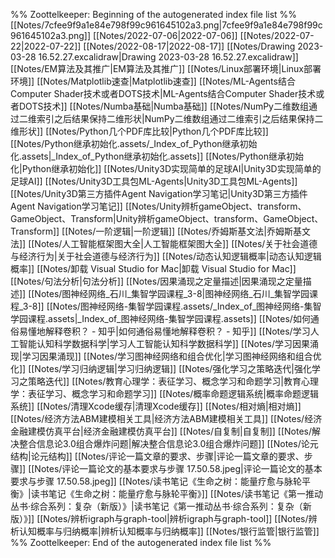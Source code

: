 %% Zoottelkeeper: Beginning of the autogenerated index file list  %%
 [[Notes/7cfee9f9a1e84e798f99c961645102a3.png|7cfee9f9a1e84e798f99c961645102a3.png]]
 [[Notes/2022-07-06|2022-07-06]]
 [[Notes/2022-07-22|2022-07-22]]
 [[Notes/2022-08-17|2022-08-17]]
 [[Notes/Drawing 2023-03-28 16.52.27.excalidraw|Drawing 2023-03-28 16.52.27.excalidraw]]
 [[Notes/EM算法及其推广|EM算法及其推广]]
 [[Notes/Linux部署环境|Linux部署环境]]
 [[Notes/Matplotlib速查|Matplotlib速查]]
 [[Notes/ML-Agents结合Computer Shader技术或者DOTS技术|ML-Agents结合Computer Shader技术或者DOTS技术]]
 [[Notes/Numba基础|Numba基础]]
 [[Notes/NumPy二维数组通过二维索引之后结果保持二维形状|NumPy二维数组通过二维索引之后结果保持二维形状]]
 [[Notes/Python几个PDF库比较|Python几个PDF库比较]]
 [[Notes/Python继承初始化.assets/_Index_of_Python继承初始化.assets|_Index_of_Python继承初始化.assets]]
 [[Notes/Python继承初始化|Python继承初始化]]
 [[Notes/Unity3D实现简单的足球AI|Unity3D实现简单的足球AI]]
 [[Notes/Unity3D工具包ML-Agents|Unity3D工具包ML-Agents]]
 [[Notes/Unity3D第三方插件Agent Navigation学习笔记|Unity3D第三方插件Agent Navigation学习笔记]]
 [[Notes/Unity辨析gameObject、transform、GameObject、Transform|Unity辨析gameObject、transform、GameObject、Transform]]
 [[Notes/一阶逻辑|一阶逻辑]]
 [[Notes/乔姆斯基文法|乔姆斯基文法]]
 [[Notes/人工智能框架图大全|人工智能框架图大全]]
 [[Notes/关于社会道德与经济行为|关于社会道德与经济行为]]
 [[Notes/动态认知逻辑概率|动态认知逻辑概率]]
 [[Notes/卸载 Visual Studio for Mac|卸载 Visual Studio for Mac]]
 [[Notes/句法分析|句法分析]]
 [[Notes/因果涌现之定量描述|因果涌现之定量描述]]
 [[Notes/图神经网络_石川_集智学园课程_3-8|图神经网络_石川_集智学园课程_3-8]]
 [[Notes/图神经网络-集智学园课程.assets/_Index_of_图神经网络-集智学园课程.assets|_Index_of_图神经网络-集智学园课程.assets]]
 [[Notes/如何通俗易懂地解释卷积？ - 知乎|如何通俗易懂地解释卷积？ - 知乎]]
 [[Notes/学习人工智能认知科学数据科学|学习人工智能认知科学数据科学]]
 [[Notes/学习因果涌现|学习因果涌现]]
 [[Notes/学习图神经网络和组合优化|学习图神经网络和组合优化]]
 [[Notes/学习归纳逻辑|学习归纳逻辑]]
 [[Notes/强化学习之策略迭代|强化学习之策略迭代]]
 [[Notes/教育心理学：表征学习、概念学习和命题学习|教育心理学：表征学习、概念学习和命题学习]]
 [[Notes/概率命题逻辑系统|概率命题逻辑系统]]
 [[Notes/清理Xcode缓存|清理Xcode缓存]]
 [[Notes/相对熵|相对熵]]
 [[Notes/经济方法ABM建模相关工具|经济方法ABM建模相关工具]]
 [[Notes/经济金融建模仿真平台|经济金融建模仿真平台]]
 [[Notes/自复制|自复制]]
 [[Notes/解决整合信息论3.0组合爆炸问题|解决整合信息论3.0组合爆炸问题]]
 [[Notes/论元结构|论元结构]]
 [[Notes/评论一篇文章的要求、步骤|评论一篇文章的要求、步骤]]
 [[Notes/评论一篇论文的基本要求与步骤 17.50.58.jpeg|评论一篇论文的基本要求与步骤 17.50.58.jpeg]]
 [[Notes/读书笔记《生命之树：能量疗愈与脉轮平衡》|读书笔记《生命之树：能量疗愈与脉轮平衡》]]
 [[Notes/读书笔记《第一推动丛书·综合系列：复杂（新版）》|读书笔记《第一推动丛书·综合系列：复杂（新版）》]]
 [[Notes/辨析igraph与graph-tool|辨析igraph与graph-tool]]
 [[Notes/辨析认知概率与归纳概率|辨析认知概率与归纳概率]]
 [[Notes/银行监管|银行监管]]
%% Zoottelkeeper: End of the autogenerated index file list  %%
